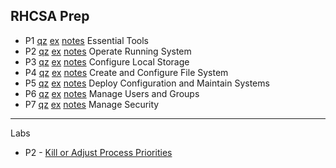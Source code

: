 ## RHCSA Prep

* P1 [qz](qz/p01.md) [ex](ex/p01.txt) [notes](p01.md) Essential Tools
* P2 [qz](qz/p02.md) [ex](ex/p02.txt) [notes](p02.md) Operate Running System
* P3 [qz](qz/p03.md) [ex](ex/p03.txt) [notes](p03.md) Configure Local Storage
* P4 [qz](qz/p04.md) [ex](ex/p04.txt) [notes](p04.md) Create and Configure File System
* P5 [qz](qz/p05.md) [ex](ex/p05.txt) [notes](p05.md) Deploy Configuration and Maintain Systems
* P6 [qz](qz/p06.md) [ex](ex/p06.txt) [notes](p06.md) Manage Users and Groups
* P7 [qz](qz/p07.md) [ex](ex/p07.txt) [notes](p07.md) Manage Security

---

Labs
* P2 - [Kill or Adjust Process Priorities]()